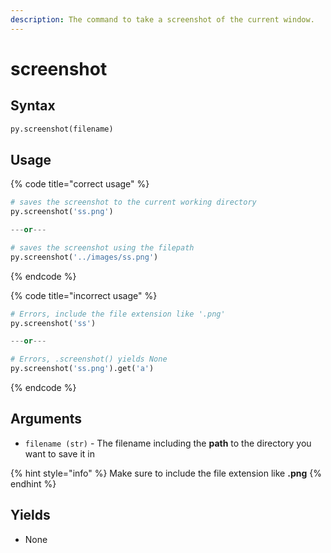 ```yaml
---
description: The command to take a screenshot of the current window.
---
```


# screenshot

## Syntax

```python
py.screenshot(filename)
```

## Usage

{% code title="correct usage" %}
```python
# saves the screenshot to the current working directory
py.screenshot('ss.png')

---or---

# saves the screenshot using the filepath
py.screenshot('../images/ss.png')
```
{% endcode %}

{% code title="incorrect usage" %}
```python
# Errors, include the file extension like '.png'
py.screenshot('ss')

---or---

# Errors, .screenshot() yields None
py.screenshot('ss.png').get('a')
```
{% endcode %}

## Arguments

* `filename (str)` - The filename including the **path** to the directory you want to save it in

{% hint style="info" %}
Make sure to include the file extension like **.png**
{% endhint %}

## Yields

* None
